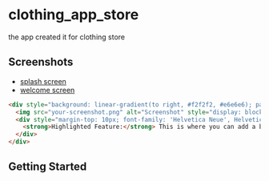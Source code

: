 # clothing_app_store

the app created it for clothing store 

## Screenshots
- [splash screen](assets/screenshots/splash.jpg)
- [welcome screen](assets/screenshots/welcome.jpg)

```html
<div style="background: linear-gradient(to right, #f2f2f2, #e6e6e6); padding: 20px;">
  <img src="your-screenshot.png" alt="Screenshot" style="display: block; max-width: 100%; height: auto; border-radius: 4px; box-shadow: 0 4px 8px rgba(0, 0, 0, 0.1);">
  <div style="margin-top: 10px; font-family: 'Helvetica Neue', Helvetica, Arial, sans-serif; font-size: 14px; color: #333;">
    <strong>Highlighted Feature:</strong> This is where you can add a brief description or callout for the highlighted area of the screenshot.
  </div>
</div>
```

## Getting Started

